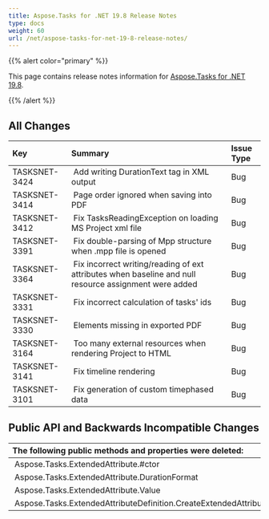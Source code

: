 ```yaml
---
title: Aspose.Tasks for .NET 19.8 Release Notes
type: docs
weight: 60
url: /net/aspose-tasks-for-net-19-8-release-notes/
---
```


{{% alert color="primary" %}} 

This page contains release notes information for [Aspose.Tasks for .NET 19.8](https://downloads.aspose.com/tasks/net/new-releases/aspose.tasks-for-.net-19.8/).

{{% /alert %}} 
## **All Changes**

|**Key**|**Summary**|**Issue Type**|
| :- | :- | :- |
|TASKSNET-3424 | Add writing DurationText tag in XML output |Bug |
|TASKSNET-3414 | Page order ignored when saving into PDF |Bug |
|TASKSNET-3412 | Fix TasksReadingException on loading MS Project xml file |Bug |
|TASKSNET-3391 | Fix double-parsing of Mpp structure when .mpp file is opened |Bug |
|TASKSNET-3364 | Fix incorrect writing/reading of ext attributes when baseline and null resource assignment were added |Bug |
|TASKSNET-3331 | Fix incorrect calculation of tasks' ids |Bug |
|TASKSNET-3330 | Elements missing in exported PDF |Bug |
|TASKSNET-3164 | Too many external resources when rendering Project to HTML |Bug |
|TASKSNET-3141 | Fix timeline rendering  |Bug |
|TASKSNET-3101 | Fix generation of custom timephased data |Bug |
## **Public API and Backwards Incompatible Changes**

|**The following public methods and properties were deleted:** |**Description**|
| :- | :- |
| Aspose.Tasks.ExtendedAttribute.#ctor | |
| Aspose.Tasks.ExtendedAttribute.DurationFormat | |
| Aspose.Tasks.ExtendedAttribute.Value | |
| Aspose.Tasks.ExtendedAttributeDefinition.CreateExtendedAttribute(Aspose.Tasks.OutlineValue) | |


